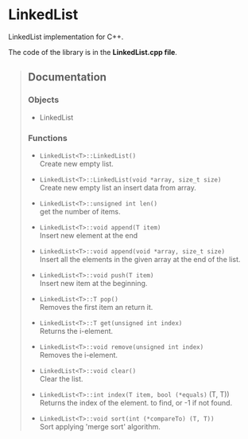 # LinkedList
LinkedList implementation for C++.

The code of the library is in the **LinkedList.cpp file**.


> ## Documentation
>
> ### Objects
> - LinkedList<T>
>
> ### Functions
> - `LinkedList<T>::LinkedList()`\
>   Create new empty list.
> 
> - `LinkedList<T>::LinkedList(void *array, size_t size)`\
>   Create new empty list an insert data from array.
> 
> - `LinkedList<T>::unsigned int len()`\
>   get the number of items.
> 
> - `LinkedList<T>::void append(T item)`\
>   Insert new element at the end
> 
> - `LinkedList<T>::void append(void *array, size_t size)`\
>   Insert all the elements in the given array at the end of the list.
> 
> - `LinkedList<T>::void push(T item)`\
>   Insert new item at the beginning.
> 
> - `LinkedList<T>::T pop()`\
>   Removes the first item an return it.
> 
> - `LinkedList<T>::T get(unsigned int index)`\
>   Returns the i-element.
> 
> - `LinkedList<T>::void remove(unsigned int index)`\
>   Removes the i-element.
> 
> - `LinkedList<T>::void clear()`\
>   Clear the list.
>
> - `LinkedList<T>::int index(T item, bool (*equals)` (T, T))\
>   Returns the index of the element. to find, or -1 if not found.
> 
> - `LinkedList<T>::void sort(int (*compareTo) (T, T))`\
>   Sort applying 'merge sort' algorithm.
##
